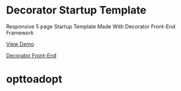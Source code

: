 Decorator Startup Template
=========

Responsive 5 page Startup Template Made With Decorator Front-End Framework


[View Demo](http://start.codable.org)

[Decorator Front-End](http://decorator.codable.org) 

# opttoadopt
